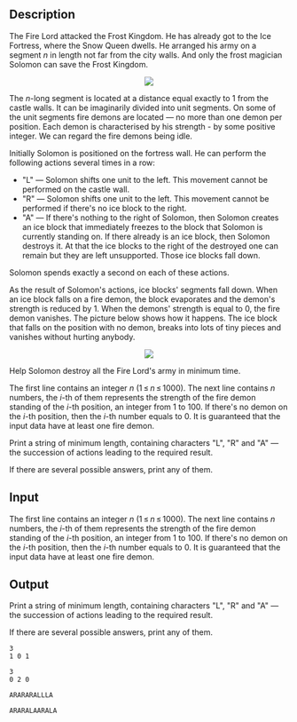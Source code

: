 ## Description

<div><p>The Fire Lord attacked the Frost Kingdom. He has already got to the Ice Fortress, where the Snow Queen dwells. He arranged his army on a segment <span class="tex-span"><i>n</i></span> in length not far from the city walls. And only the frost magician Solomon can save the Frost Kingdom.</p><center> <img class="tex-graphics" src="file://ycSV55U7.png" style="max-width: 100.0%;max-height: 100.0%;"> </center><p>The <span class="tex-span"><i>n</i></span>-long segment is located at a distance equal exactly to <span class="tex-span">1</span> from the castle walls. It can be imaginarily divided into unit segments. On some of the unit segments <span class="tex-font-style-it">fire demons</span> are located — no more than one demon per position. Each demon is characterised by his <span class="tex-font-style-it">strength</span> - by some positive integer. We can regard the fire demons being idle.</p><p>Initially Solomon is positioned on the fortress wall. He can perform the following actions several times in a row: </p><ul><li> "<span class="tex-font-style-tt">L</span>" — Solomon shifts one unit to the left. This movement cannot be performed on the castle wall.</li><li> "<span class="tex-font-style-tt">R</span>" — Solomon shifts one unit to the left. This movement cannot be performed if there's no ice block to the right.</li><li> "<span class="tex-font-style-tt">A</span>" — If there's nothing to the right of Solomon, then Solomon creates an ice block that immediately freezes to the block that Solomon is currently standing on. If there already is an ice block, then Solomon destroys it. At that the ice blocks to the right of the destroyed one can remain but they are left unsupported. Those ice blocks fall down.</li></ul><p>Solomon spends exactly a second on each of these actions.</p><p>As the result of Solomon's actions, ice blocks' segments fall down. When an ice block falls on a fire demon, the block evaporates and the demon's strength is reduced by <span class="tex-span">1</span>. When the demons' strength is equal to <span class="tex-span">0</span>, the fire demon vanishes. The picture below shows how it happens. The ice block that falls on the position with no demon, breaks into lots of tiny pieces and vanishes without hurting anybody.</p><center> <img class="tex-graphics" src="file://YobKEdwG.png" style="max-width: 100.0%;max-height: 100.0%;"> </center><p>Help Solomon destroy all the Fire Lord's army in minimum time.</p></div><div class="input-specification"><p>The first line contains an integer <span class="tex-span"><i>n</i></span> (<span class="tex-span">1 ≤ <i>n</i> ≤ 1000</span>). The next line contains <span class="tex-span"><i>n</i></span> numbers, the <span class="tex-span"><i>i</i></span>-th of them represents the strength of the fire demon standing of the <span class="tex-span"><i>i</i></span>-th position, an integer from <span class="tex-span">1</span> to <span class="tex-span">100</span>. If there's no demon on the <span class="tex-span"><i>i</i></span>-th position, then the <span class="tex-span"><i>i</i></span>-th number equals to <span class="tex-span">0</span>. It is guaranteed that the input data have at least one fire demon.</p></div><div class="output-specification"><p>Print a string of minimum length, containing characters "<span class="tex-font-style-tt">L</span>", "<span class="tex-font-style-tt">R</span>" and "<span class="tex-font-style-tt">A</span>" — the succession of actions leading to the required result.</p><p>If there are several possible answers, print any of them.</p></div>

## Input

<p>The first line contains an integer <span class="tex-span"><i>n</i></span> (<span class="tex-span">1 ≤ <i>n</i> ≤ 1000</span>). The next line contains <span class="tex-span"><i>n</i></span> numbers, the <span class="tex-span"><i>i</i></span>-th of them represents the strength of the fire demon standing of the <span class="tex-span"><i>i</i></span>-th position, an integer from <span class="tex-span">1</span> to <span class="tex-span">100</span>. If there's no demon on the <span class="tex-span"><i>i</i></span>-th position, then the <span class="tex-span"><i>i</i></span>-th number equals to <span class="tex-span">0</span>. It is guaranteed that the input data have at least one fire demon.</p>

## Output

<p>Print a string of minimum length, containing characters "<span class="tex-font-style-tt">L</span>", "<span class="tex-font-style-tt">R</span>" and "<span class="tex-font-style-tt">A</span>" — the succession of actions leading to the required result.</p><p>If there are several possible answers, print any of them.</p>





```input1
3
1 0 1

```




```input2
3
0 2 0

```




```output1
ARARARALLLA
```




```output2
ARARALAARALA
```



